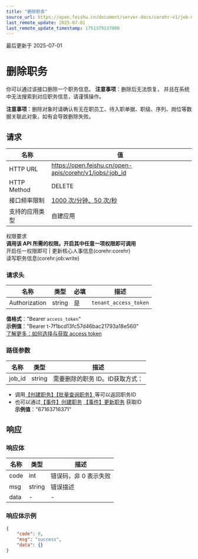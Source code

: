 ```yaml
---
title: "删除职务"
source_url: https://open.feishu.cn/document/server-docs/corehr-v1/job-management/job/delete
last_remote_update: 2025-07-01
last_remote_update_timestamp: 1751379137000
---
```

最后更新于 2025-07-01

# 删除职务

你可以通过该接口删除一个职务信息。
**注意事项**：删除后无法恢复， 并且在系统中无法搜索到对应职务信息，请谨慎操作。

**注意事项**：删除对象时请确认有无在职员工、待入职单据、职级、序列、岗位等数据关联此对象，如有会导致删除失败。

## 请求
名称 | 值
---|---
HTTP URL | https://open.feishu.cn/open-apis/corehr/v1/jobs/:job_id
HTTP Method | DELETE
接口频率限制 | [1000 次/分钟、50 次/秒](https://open.feishu.cn/document/ukTMukTMukTM/uUzN04SN3QjL1cDN)
支持的应用类型 | 自建应用
权限要求  
            **调用该 API 所需的权限。开启其中任意一项权限即可调用**  
            开启任一权限即可 | 更新核心人事信息(corehr:corehr)  
            读写职务信息(corehr:job:write)

### 请求头

名称 | 类型 | 必填 | 描述
--- | --- | --- | ---
Authorization | string | 是 | `tenant_access_token`  
**值格式**："Bearer `access_token`"  
**示例值**："Bearer t-7f1bcd13fc57d46bac21793a18e560"  
[了解更多：如何选择与获取 access token](https://open.feishu.cn/document/uAjLw4CM/ugTN1YjL4UTN24CO1UjN/trouble-shooting/how-to-choose-which-type-of-token-to-use)

### 路径参数

名称 | 类型 | 描述
--- | --- | ---
job_id | string | 需要删除的职务 ID。ID获取方式：  
- 调用[【创建职务】](https://open.feishu.cn/document/uAjLw4CM/ukTMukTMukTM/reference/corehr-v1/job/create)[【批量查询职务】](https://open.feishu.cn/document/uAjLw4CM/ukTMukTMukTM/corehr-v2/job/list)等可以返回职务ID  
- 也可以通过[【事件】创建职务](https://open.feishu.cn/document/uAjLw4CM/ukTMukTMukTM/reference/corehr-v1/job/events/created) [【事件】更新职务](https://open.feishu.cn/document/uAjLw4CM/ukTMukTMukTM/reference/corehr-v1/job/events/updated) 获取ID  
**示例值**："67163716371"

## 响应

### 响应体

名称 | 类型 | 描述
--- | --- | ---
code | int | 错误码，非 0 表示失败
msg | string | 错误描述
data | \- | \-

### 响应体示例
```json
{
    "code": 0,
    "msg": "success",
    "data": {}
}
```
